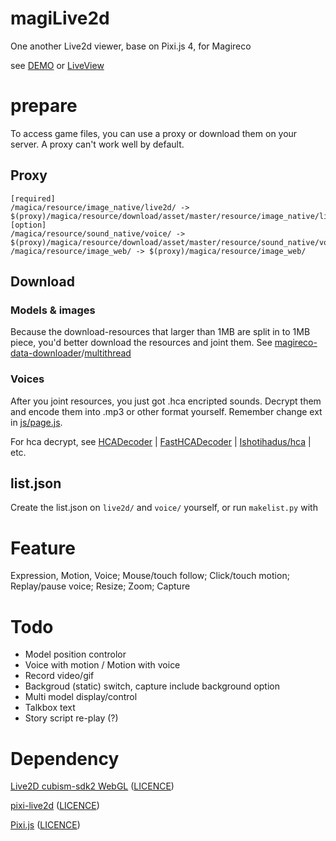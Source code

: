 # magiLive2d
One another Live2d viewer, base on Pixi.js 4, for Magireco

see [DEMO](https://git.rika.ren/) or [LiveView](https://jp.rika.ren/live2d/index.html)

# prepare

To access game files, you can use a proxy or download them on your server.
A proxy can't work well by default.

## Proxy
```
[required]
/magica/resource/image_native/live2d/ -> $(proxy)/magica/resource/download/asset/master/resource/image_native/live2d/
[option]
/magica/resource/sound_native/voice/ -> $(proxy)/magica/resource/download/asset/master/resource/sound_native/voice/
/magica/resource/image_web/ -> $(proxy)/magica/resource/image_web/
```

## Download
### Models & images

Because the download-resources that larger than 1MB are split in to 1MB piece, you'd better download the resources and joint them.
See [magireco-data-downloader](https://gitlab.com/Nanami_yachiyo/magireco-data-downloader)/[multithread](https://gitlab.com/Nanami_yachiyo/magireco-data-downloader/blob/multithread/py3/py3_down.py)

### Voices

After you joint resources, you just got .hca encripted sounds. Decrypt them and encode them into .mp3 or other format yourself.
Remember change ext in [js/page.js](https://github.com/y2361547758/magiLive2d/blob/master/js/page.js#L95).

For hca decrypt, see [HCADecoder](https://github.com/Nyagamon/HCADecoder) | [FastHCADecoder](https://github.com/KinoMyu/FastHCADecoder) | [Ishotihadus/hca](https://github.com/Ishotihadus/hca) | etc.

## list.json

Create the list.json on `live2d/` and `voice/` yourself, or run `makelist.py` with

# Feature

Expression, Motion, Voice; Mouse/touch follow; Click/touch motion; Replay/pause voice; Resize; Zoom; Capture

# Todo

* Model position controlor
* Voice with motion / Motion with voice
* Record video/gif
* Backgroud (static) switch, capture include background option
* Multi model display/control
* Talkbox text 
* Story script re-play (?) 

# Dependency

[Live2D cubism-sdk2 WebGL](http://sites.cybernoids.jp/cubism-sdk2_e/webgl2-1) ([LICENCE](http://sites.cybernoids.jp/cubism-sdk2_e/policy-sdk))

[pixi-live2d](https://github.com/avgjs/pixi-live2d) ([LICENCE](https://github.com/avgjs/pixi-live2d/blob/master/LICENSE.txt))

[Pixi.js](https://github.com/pixijs/pixi.js) ([LICENCE](https://github.com/pixijs/pixi.js/blob/master/LICENSE.txt))

